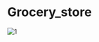 # Grocery_store
![1](https://user-images.githubusercontent.com/73653677/236791121-135649e0-37d0-4b88-9378-63029ce0a480.jpg)



